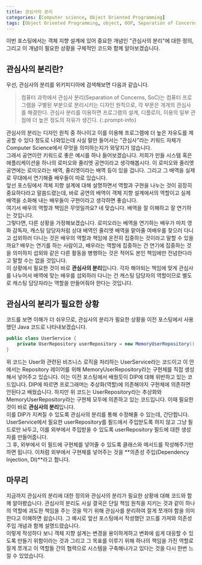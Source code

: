 ```yaml
---
title: 관심사의 분리
categories: [Computer science, Object Oriented Programming]
tags: [Object Oriented Programming, object, OOP, Separation of Concerns, SoC, 객체 지향 프로그래밍, 객체, 관심사의 분리]
---
```


이번 포스팅에서는 객체 지향 설계에 있어 중요한 개념인 "관심사의 분리"에 대한 정의, 그리고 이 개념이 필요한 상황을 구체적인 코드와 함께 알아보겠습니다.

## 관심사의 분리란?
우선, 관심사의 분리를 위키피디아에 검색해보면 다음과 같습니다.

>컴퓨터 과학에서 관심사 분리(Separation of Concerns, SoC)는 컴퓨터 프로그램을 구별된 부분으로 분리시키는 디자인 원칙으로, 각 부문은 개개의 관심사를 해결한다. 관심사 분리를 이용하면 프로그램의 설계, 디플로이, 이용의 일부 관점에 더 높은 정도의 자유가 생긴다.
{:.prompt-info}

관심사의 분리는 디자인 원칙 중 하나이고 이를 이용해 프로그램에 더 높은 자유도를 제공할 수 있다 정도로 나와있는데 사실 말만 들어서는 "관심사"라는 키워드 자체가 Computer Science에서 무엇을 의미하는지가 와닿지가 않습니다.   
그래서 공연이란 키워드로 좋은 예시를 하나 들어보겠습니다. 저희가 만들 시스템 혹은 애플리케이션을 하나의 로미오와 줄리엣 공연이라고 생각해봅시다. 이 로미오와 줄리엣 공연에는 로미오라는 배역, 줄리엣이라는 배역 등이 있을 겁니다. 그리고 그 배역을 실제로 무대에서 연기해줄 배우들이 따로 있습니다.   
앞선 포스팅에서 객체 지향 설계에 대해 설명하면서 역할과 구현을 나누는 것이 굉장히 중요하다라고 말씀드렸는데, 바로 공연의 배역이 객체 지향 설계에서의 역할이고 실제 배역을 소화해 내는 배우들이 구현이라고 생각하면 좋습니다.   
여기서 배우의 역할과 책임은 무엇일까요? 네 맞습니다. 배역을 잘 이해하고 잘 연기하는 것입니다.   
그렇다면, 다른 상황을 가정해보겠습니다. 로미오라는 배역을 연기하는 배우가 마치 영화 감독자, 캐스팅 담당자처럼 상대 배역인 줄리엣 배역을 맡아줄 여배우를 찾으러 다니고 섭외하러 다니는 것은 배우의 역할과 책임에 온전히 집중하는 것이라고 말할 수 있을까요? 배우는 연기를 하는 사람이고, 배우라는 역할에 집중하는 건 연기에 집중하는 것을 의미하지 섭외와 같은 다른 활동을 병행하는 것은 적어도 본인 책임에만 전념한다라고 말할 수는 없을 것입니다.   
이 상황에서 필요한 것이 바로 **관심사의 분리**입니다. 각자 해야되는 책임에 맞게 관심사를 나누어서 배역에 맞는 배우를 섭외하러 다니는 건 캐스팅 담당자의 역할이므로 별도로 캐스팅 담당자라는 역할을 만들어줘야 한다는 것입니다.   

## 관심사의 분리가 필요한 상황
코드를 보면 이해가 더 쉬우므로, 관심사의 분리가 필요한 상황을 이전 포스팅에서 사용했던 Java 코드로 나타내보겠습니다.

```java
public class UserService {
    private UserRepository userRepository = new MemoryUserRepository();
}
```   

위 코드는 User와 관련된 비즈니스 로직을 처리하는 UserService라는 코드이고 이 안에서는 Repository 레이어를 위해 MemoryUserRepository라는 구현체를 직접 생성해서 넣어주고 있습니다. 이는 이전 포스팅에서 배웠듯이 DIP에 대해 위반하고 있는 코드입니다. DIP에 따르면 프로그래머는 추상화(역할)에 의존해야지 구현체에 의존하면 안된다고 배웠습니다. 하지만 위 코드는 UserRepository라는 추상화와 MemoryUserRepository라는 구현체 모두에 의존하고 있는 코드입니다. 이때 필요한 것이 바로 **관심사의 분리**입니다.   
이를 DIP가 지켜질 수 있도록 관심사의 분리를 통해 수정해줄 수 있는데, 간단합니다.   
UserService에서 필요한 userRepository를 필드에서 주입받도록 하지 않고 그냥 필드로만 놔두고, 이를 외부에서 주입받을 수 있도록 userRepository 필드에 대한 생성자를 만들어줍니다.   
그 후, 외부에서 이 필드에 구현체를 넣어줄 수 있도록 클래스와 메서드를 작성해주기만 하면 됩니다. 이처럼 외부에서 구현체를 넣어주는 것을 **의존성 주입(Dependency Injection, DI)**라고 합니다.

## 마무리
지금까지 관심사의 분리에 대한 정의와 관심사의 분리가 필요한 상황에 대해 코드와 함께 알아봤습니다. 관심사의 분리도 사실 결국은 단일 책임 원칙을 지키는 것과 같이 하나의 역할에 과도한 책임을 주는 것을 막기 위해 관심사를 분리하여 잘게 쪼개야 함을 의미한다고 이해하면 쉽습니다. 그 예시로 앞선 포스팅에서 작성했던 코드를 가져와 의존성 주입 개념과 함께 설명드렸습니다.   
이렇게 작성하다 보니 객체 지향 설계는 변경을 용이하게하고 변화에 쉽게 대응할 수 있도록 만들기 위함이라는 것과 그리고 그 목표를 이루기 위해 하나의 책임을 가진 역할로 잘게 쪼개고 이 역할들 간의 협력으로 시스템을 구축해나가고 있다는 것을 다시 한번 느낄 수 있었습니다.